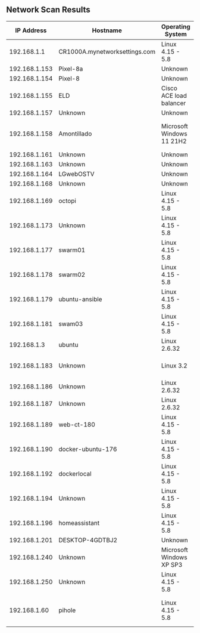 ## Network Scan Results

| IP Address | Hostname | Operating System | Open Ports | MAC Address |
|------------|----------|------------------|------------|-------------|
| 192.168.1.1 | CR1000A.mynetworksettings.com | Linux 4.15 - 5.8 | 53, 80, 443 | 58:96:71:1D:45:AB |
| 192.168.1.153 | Pixel-8a | Unknown |  | 4E:37:30:FD:19:E3 |
| 192.168.1.154 | Pixel-8 | Unknown |  | 7E:25:25:65:4D:B7 |
| 192.168.1.155 | ELD | Cisco ACE load balancer | 135, 139, 445 | 90:2B:34:5E:B0:A2 |
| 192.168.1.157 | Unknown | Unknown |  | A8:23:FE:13:A9:D1 |
| 192.168.1.158 | Amontillado | Microsoft Windows 11 21H2 | 22, 135, 139, 445 | 04:7C:16:C1:44:8E |
| 192.168.1.161 | Unknown | Unknown |  | 74:E2:0C:D6:71:DD |
| 192.168.1.163 | Unknown | Unknown |  | C4:E5:32:00:C6:98 |
| 192.168.1.164 | LGwebOSTV | Unknown |  | A4:36:C7:75:27:18 |
| 192.168.1.168 | Unknown | Unknown |  | B0:FC:0D:51:8F:78 |
| 192.168.1.169 | octopi | Linux 4.15 - 5.8 | 22, 80, 443 | DC:A6:32:5E:04:08 |
| 192.168.1.173 | Unknown | Linux 4.15 - 5.8 | 22 | 70:85:C2:72:C0:AB |
| 192.168.1.177 | swarm01 | Linux 4.15 - 5.8 | 22, 80 | BC:24:11:9C:D8:2F |
| 192.168.1.178 | swarm02 | Linux 4.15 - 5.8 | 22, 80 | BC:24:11:3C:60:0B |
| 192.168.1.179 | ubuntu-ansible | Linux 4.15 - 5.8 | 22 | BC:24:11:C0:7C:BC |
| 192.168.1.181 | swam03 | Linux 4.15 - 5.8 | 22, 80 | BC:24:11:3C:C5:B6 |
| 192.168.1.3 | ubuntu | Linux 2.6.32 | 22, 80 | Unknown |
| 192.168.1.183 | Unknown | Linux 3.2 | 22, 80, 443 | BC:24:11:04:68:29 |
| 192.168.1.186 | Unknown | Linux 2.6.32 | 22, 80 | BC:24:11:E5:47:A1 |
| 192.168.1.187 | Unknown | Linux 2.6.32 | 22 | BC:24:11:32:E4:F2 |
| 192.168.1.189 | web-ct-180 | Linux 4.15 - 5.8 | 22, 80 | BC:24:11:6A:76:CC |
| 192.168.1.190 | docker-ubuntu-176 | Linux 4.15 - 5.8 | 22 | BC:24:11:D6:72:F2 |
| 192.168.1.192 | dockerlocal | Linux 4.15 - 5.8 | 22 | BC:24:11:E3:70:53 |
| 192.168.1.194 | Unknown | Linux 4.15 - 5.8 | 22, 111 | D8:9E:F3:0C:62:CC |
| 192.168.1.196 | homeassistant | Linux 4.15 - 5.8 | 22, 111 | E4:5F:01:65:56:EF |
| 192.168.1.201 | DESKTOP-4GDTBJ2 | Unknown |  | BC:24:11:B4:16:08 |
| 192.168.1.240 | Unknown | Microsoft Windows XP SP3 | 80, 135, 445 | 00:15:5D:00:B3:08 |
| 192.168.1.250 | Unknown | Linux 4.15 - 5.8 | 22, 80 | BC:24:11:9C:D8:2F |
| 192.168.1.60 | pihole | Linux 4.15 - 5.8 | 22, 53, 80, 443 | BC:24:11:E8:54:9D |
